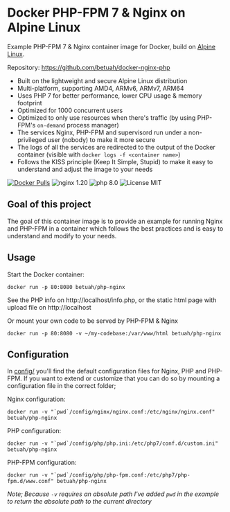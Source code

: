 # Docker PHP-FPM 7 & Nginx on Alpine Linux
Example PHP-FPM 7 & Nginx container image for Docker, build on [Alpine Linux](https://www.alpinelinux.org/).

Repository: https://github.com/betuah/docker-nginx-php

* Built on the lightweight and secure Alpine Linux distribution
* Multi-platform, supporting AMD4, ARMv6, ARMv7, ARM64
* Uses PHP 7 for better performance, lower CPU usage & memory footprint
* Optimized for 1000 concurrent users
* Optimized to only use resources when there's traffic (by using PHP-FPM's `on-demand` process manager)
* The services Nginx, PHP-FPM and supervisord run under a non-privileged user (nobody) to make it more secure
* The logs of all the services are redirected to the output of the Docker container (visible with `docker logs -f <container name>`)
* Follows the KISS principle (Keep It Simple, Stupid) to make it easy to understand and adjust the image to your needs

[![Docker Pulls](https://img.shields.io/docker/pulls/trafex/php-nginx.svg)](https://hub.docker.com/r/trafex/php-nginx/)
![nginx 1.20](https://img.shields.io/badge/nginx-1.20-brightgreen.svg)
![php 8.0](https://img.shields.io/badge/php-8.0-brightgreen.svg)
![License MIT](https://img.shields.io/badge/license-MIT-blue.svg)

## Goal of this project
The goal of this container image is to provide an example for running Nginx and PHP-FPM in a container which follows
the best practices and is easy to understand and modify to your needs.

## Usage

Start the Docker container:

    docker run -p 80:8080 betuah/php-nginx

See the PHP info on http://localhost/info.php, or the static html page with upload file on http://localhost

Or mount your own code to be served by PHP-FPM & Nginx

    docker run -p 80:8080 -v ~/my-codebase:/var/www/html betuah/php-nginx

## Configuration
In [config/](config/) you'll find the default configuration files for Nginx, PHP and PHP-FPM.
If you want to extend or customize that you can do so by mounting a configuration file in the correct folder;

Nginx configuration:

    docker run -v "`pwd`/config/nginx/nginx.conf:/etc/nginx/nginx.conf" betuah/php-nginx

PHP configuration:

    docker run -v "`pwd`/config/php/php.ini:/etc/php7/conf.d/custom.ini" betuah/php-nginx

PHP-FPM configuration:

    docker run -v "`pwd`/config/php/php-fpm.conf:/etc/php7/php-fpm.d/www.conf" betuah/php-nginx

_Note; Because `-v` requires an absolute path I've added `pwd` in the example to return the absolute path to the current directory_
